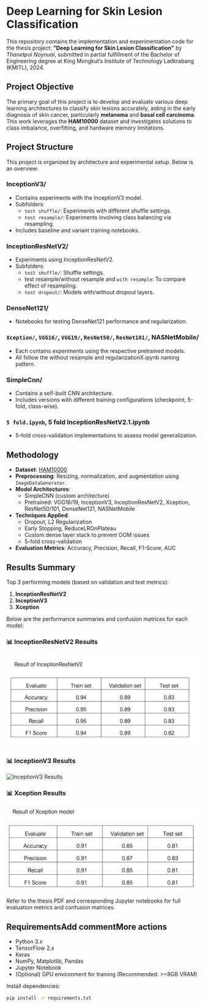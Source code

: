 # Deep Learning for Skin Lesion Classification

This repository contains the implementation and experimentation code for the thesis project: **"Deep Learning for Skin Lesion Classification"** by *Thanetpol Noynuai*, submitted in partial fulfillment of the Bachelor of Engineering degree at King Mongkut’s Institute of Technology Ladkrabang (KMITL), 2024.

## Project Objective

The primary goal of this project is to develop and evaluate various deep learning architectures to classify skin lesions accurately, aiding in the early diagnosis of skin cancer, particularly **melanoma** and **basal cell carcinoma**. This work leverages the **HAM10000** dataset and investigates solutions to class imbalance, overfitting, and hardware memory limitations.

## Project Structure

This project is organized by architecture and experimental setup. Below is an overview:

### InceptionV3/
- Contains experiments with the InceptionV3 model.
- Subfolders:
  - `test shuffle/`: Experiments with different shuffle settings.
  - `test resample/`: Experiments involving class balancing via resampling.
- Includes baseline and variant training notebooks.

### InceptionResNetV2/
- Experiments using InceptionResNetV2.
- Subfolders:
  - `test shuffle/`: Shuffle settings.
  - test resample/without resample and `with resample`: To compare effect of resampling.
  - `test dropout/`: Models with/without dropout layers.

### DenseNet121/
- Notebooks for testing DenseNet121 performance and regularization.

### `Xception/`, `VGG16/`, `VGG19/`, `ResNet50/`, `ResNet101/`, NASNetMobile/
- Each contains experiments using the respective pretrained models.
- All follow the without resample and regularizationX.ipynb naming pattern.

### SimpleCnn/
- Contains a self-built CNN architecture.
- Includes versions with different training configurations (checkpoint, 5-fold, class-wise).

### `5 fold.ipynb`, 5 fold InceptionResNetV2.1.ipynb
- 5-fold cross-validation implementations to assess model generalization.

## Methodology

- **Dataset**: [HAM10000](https://www.kaggle.com/kmader/skin-cancer-mnist-ham10000)
- **Preprocessing**: Resizing, normalization, and augmentation using `ImageDataGenerator`.
- **Model Architectures**:
  - SimpleCNN (custom architecture)
  - Pretrained: VGG16/19, InceptionV3, InceptionResNetV2, Xception, ResNet50/101, DenseNet121, NASNetMobile
- **Techniques Applied**:
  - Dropout, L2 Regularization
  - Early Stopping, ReduceLROnPlateau
  - Custom dense layer stack to prevent OOM issues
  - 5-fold cross-validation
- **Evaluation Metrics**: Accuracy, Precision, Recall, F1-Score, AUC

## Results Summary

Top 3 performing models (based on validation and test metrics):
1. **InceptionResNetV2**
2. **InceptionV3**
3. **Xception**

Below are the performance summaries and confusion matrices for each model:

### 📊 InceptionResNetV2 Results
![InceptionResNetV2 Results](Result%20of%20InceptionResNetV2.png)

### 📊 InceptionV3 Results
![InceptionV3 Results](Result%20of%20InceptionV3%20model.png)

### 📊 Xception Results
![Xception Results](Result%20of%20Xception%20model.png)


Refer to the thesis PDF and corresponding Jupyter notebooks for full evaluation metrics and confusion matrices.

## RequirementsAdd commentMore actions

- Python 3.x
- TensorFlow 2.x
- Keras
- NumPy, Matplotlib, Pandas
- Jupyter Notebook
- (Optional) GPU environment for training (Recommended: >=8GB VRAM)

Install dependencies:
```bash
pip install -r requirements.txt
